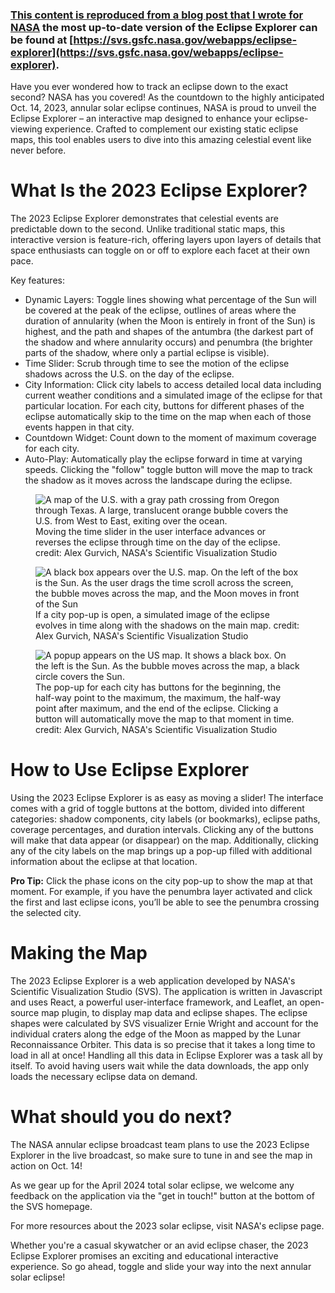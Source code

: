 ### [This content is reproduced from a blog post that I wrote for NASA](https://science.nasa.gov/solar-system/skywatching/eclipses/solar-eclipses/2023-solar-eclipse/introducing-the-2023-eclipse-explorer-your-interactive-guide-to-the-2023-annular-solar-eclipse/) the most up-to-date version of the Eclipse Explorer can be found at [https://svs.gsfc.nasa.gov/webapps/eclipse-explorer](https://svs.gsfc.nasa.gov/webapps/eclipse-explorer).

Have you ever wondered how to track an eclipse down to the exact second? NASA has you covered! As the countdown to the highly anticipated Oct. 14, 2023, annular solar eclipse continues, NASA is proud to unveil the Eclipse Explorer – an interactive map designed to enhance your eclipse-viewing experience. Crafted to complement our existing static eclipse maps, this tool enables users to dive into this amazing celestial event like never before.

# What Is the 2023 Eclipse Explorer?
The 2023 Eclipse Explorer demonstrates that celestial events are predictable down to the second. Unlike traditional static maps, this interactive version is feature-rich, offering layers upon layers of details that space enthusiasts can toggle on or off to explore each facet at their own pace.

Key features:

* Dynamic Layers: Toggle lines showing what percentage of the Sun will be covered at the peak of the eclipse, outlines of areas where the duration of annularity (when the Moon is entirely in front of the Sun) is highest, and the path and shapes of the antumbra (the darkest part of the shadow and where annularity occurs) and penumbra (the brighter parts of the shadow, where only a partial eclipse is visible).
* Time Slider: Scrub through time to see the motion of the eclipse shadows across the U.S. on the day of the eclipse.
* City Information: Click city labels to access detailed local data including current weather conditions and a simulated image of the eclipse for that particular location. For each city, buttons for different phases of the eclipse automatically skip to the time on the map when each of those events happen in that city.
* Countdown Widget: Count down to the moment of maximum coverage for each city.
* Auto-Play: Automatically play the eclipse forward in time at varying speeds. Clicking the "follow" toggle button will move the map to track the shadow  as it moves across the landscape during the eclipse.


<figure class="right-figure">
  <img
    src="/images/eclipse-explorer/simulator.gif"
    alt="A map of the U.S. with a gray path crossing from Oregon through Texas. A large, translucent orange bubble covers the U.S. from West to East, exiting over the ocean."
    >
    <figcaption>
    Moving the time slider in the user interface advances or reverses the eclipse through time on the day of the eclipse.
    credit: Alex Gurvich, NASA's Scientific Visualization Studio
    </figcaption>
</figure>

<figure class="left-figure">
  <img
    src="/images/eclipse-explorer/umbra-move.gif"
    alt="A black box appears over the U.S. map. On the left of the box is the Sun. As the user drags the time scroll across the screen, the bubble moves across the map, and the Moon moves in front of the Sun"
    >
    <figcaption>
        If a city pop-up is open, a simulated image of the eclipse evolves in time along with the shadows on the main map.
    credit: Alex Gurvich, NASA's Scientific Visualization Studio
    </figcaption>
</figure>

<figure class="right-figure">
  <img
    src="/images/eclipse-explorer/buttons.gif"
    alt="A popup appears on the US map. It shows a black box. On the left is the Sun. As the bubble moves across the map, a black circle covers the Sun."
    >
    <figcaption>
        The pop-up for each city has buttons for the beginning, the half-way point to the maximum, the maximum, the half-way point after maximum, and the end of the eclipse. Clicking a button will automatically move the map to that moment in time.
        credit: Alex Gurvich, NASA's Scientific Visualization Studio
    </figcaption>
</figure>

# How to Use Eclipse Explorer
Using the 2023 Eclipse Explorer is as easy as moving a slider! The interface comes with a grid of toggle buttons at the bottom, divided into different categories: shadow components, city labels (or bookmarks), eclipse paths, coverage percentages, and duration intervals. Clicking any of the buttons will make that data appear (or disappear) on the map. Additionally, clicking any of the city labels on the map brings up a pop-up filled with additional information about the eclipse at that location.

**Pro Tip:** Click the phase icons on the city pop-up to show the map at that moment. For example, if you have the penumbra layer activated and click the first and last eclipse icons, you’ll be able to see the penumbra crossing the selected city.

# Making the Map
The 2023 Eclipse Explorer is a web application developed by NASA's Scientific Visualization Studio (SVS). The application is written in Javascript and uses React, a powerful user-interface framework, and Leaflet, an open-source map plugin, to display map data and eclipse shapes. The eclipse shapes were calculated by SVS visualizer Ernie Wright and account for the individual craters along the edge of the Moon as mapped by the Lunar Reconnaissance Orbiter. This data is so precise that it takes a long time to load in all at once! Handling all this data in Eclipse Explorer was a task all by itself. To avoid having users wait while the data downloads, the app only loads the necessary eclipse data on demand.

# What should you do next? 
The NASA annular eclipse broadcast team plans to use the 2023 Eclipse Explorer in the live broadcast, so make sure to tune in and see the map in action on Oct. 14!

As we gear up for the April 2024 total solar eclipse, we welcome any feedback on the application via the "get in touch!" button at the bottom of the SVS homepage.

For more resources about the 2023 solar eclipse, visit NASA's eclipse page.

Whether you're a casual skywatcher or an avid eclipse chaser, the 2023 Eclipse Explorer promises an exciting and educational interactive experience. So go ahead, toggle and slide your way into the next annular solar eclipse!